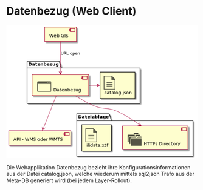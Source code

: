 # Datenbezug (Web Client)

![Datenbezug (Web Client)](res/datenbezug.png)

Die Webapplikation Datenbezug bezieht ihre Konfigurationsinformationen aus der Datei catalog.json, welche wiederum 
mittels sql2json Trafo aus der Meta-DB generiert wird (bei jedem Layer-Rollout).


